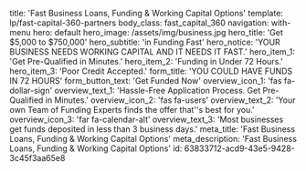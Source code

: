 title: 'Fast Business Loans, Funding & Working Capital Options'
template: lp/fast-capital-360-partners
body_class: fast_capital_360
navigation: with-menu
hero: default
hero_image: /assets/img/business.jpg
hero_title: 'Get $5,000 to $750,000'
hero_subtitle: 'in Funding Fast'
hero_notice: 'YOUR BUSINESS NEEDS WORKING CAPITAL AND IT NEEDS IT FAST.'
hero_item_1: 'Get Pre-Qualified in Minutes.'
hero_item_2: 'Funding in Under 72 Hours.'
hero_item_3: 'Poor Credit Accepted.'
form_title: 'YOU COULD HAVE FUNDS</br>IN  72 HOURS'
form_button_text: 'Get Funded Now'
overview_icon_1: 'fas fa-dollar-sign'
overview_text_1: 'Hassle-Free Application Process. Get Pre-Qualified in Minutes.'
overview_icon_2: 'fas fa-users'
overview_text_2: 'Your own Team of Funding Experts finds the offer that''s best for you.'
overview_icon_3: 'far fa-calendar-alt'
overview_text_3: 'Most businesses get funds deposited in less than 3 business days.'
meta_title: 'Fast Business Loans, Funding & Working Capital Options'
meta_description: 'Fast Business Loans, Funding & Working Capital Options'
id: 63833712-acd9-43e5-9428-3c45f3aa65e8
